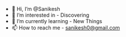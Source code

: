 - 👋 Hi, I’m @Sanikesh
- 👀 I’m interested in - Discovering
- 🌱 I’m currently learning - New Things 
- 📫 How to reach me - sanikesh0@gmail.com

<!---
Sanikesh/Sanikesh is a ✨ special ✨ repository because its `README.md` (this file) appears on your GitHub profile.
You can click the Preview link to take a look at your changes.
--->
